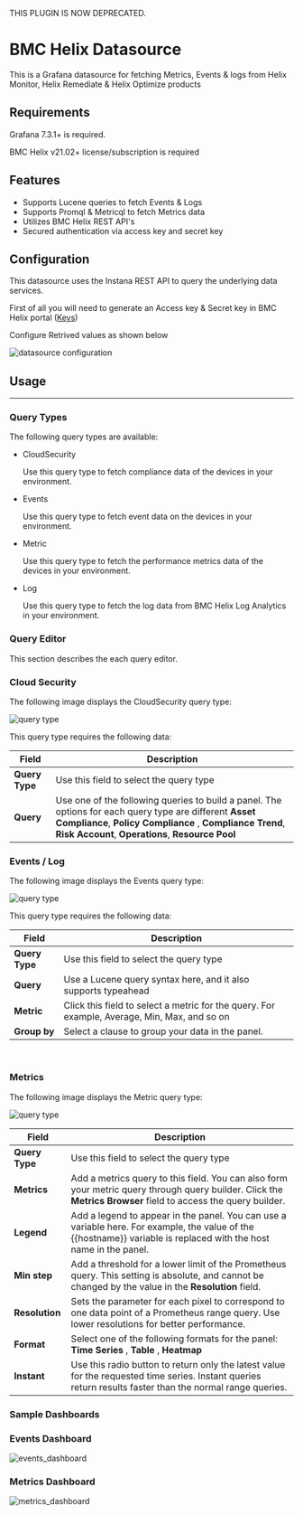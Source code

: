 THIS PLUGIN IS NOW DEPRECATED.

# BMC Helix Datasource

This is a Grafana datasource for fetching Metrics, Events & logs from Helix Monitor, Helix Remediate & Helix Optimize products

## Requirements

Grafana 7.3.1+ is required.

BMC Helix v21.02+ license/subscription is required

## Features

- Supports Lucene queries to fetch Events & Logs
- Supports Promql & Metricql to fetch Metrics data
- Utilizes BMC Helix REST API's
- Secured authentication via access key and secret key

## Configuration

This datasource uses the Instana REST API to query the underlying data services.

First of all you will need to generate an Access key & Secret key in BMC Helix portal ([Keys](https://docs.bmc.com/docs/BMCHelixPortal/setting-up-api-users-for-programmatic-access-967330979.html))

Configure Retrived values as shown below

![datasource configuration](https://raw.githubusercontent.com/bmcsoftware/bmchelix-datasource/main/screenshots/configuration.png)

## Usage
- - - -
### Query Types
The following query types are available:
* CloudSecurity

   Use this query type to fetch compliance data of the devices in your environment.
* Events

  Use this query type to fetch event data on the devices in your environment.
* Metric

  Use this query type to fetch the performance metrics data of the devices in your environment.
* Log

  Use this query type to fetch the log data from BMC Helix Log Analytics in your environment.

### Query Editor

This section describes the each query editor.

### **Cloud Security**

The following image displays the CloudSecurity query type:

![query type](https://raw.githubusercontent.com/bmcsoftware/bmchelix-datasource/main/screenshots/cloudSecurity_query.png)

This query type requires the following data:

| Field | Description |
|------|-------|
| **Query Type** | Use this field to select the query type |
| **Query** | Use one of the following queries to build a panel. The options for each query type are different **Asset Compliance**, **Policy Compliance** , **Compliance Trend**, **Risk Account**, **Operations**, **Resource Pool** |

### **Events** / **Log**

The following image displays the Events query type:

![query type](https://raw.githubusercontent.com/bmcsoftware/bmchelix-datasource/main/screenshots/events_query.png)

This query type requires the following data:

| Field | Description |
|------|-------|
| **Query Type** | Use this field to select the query type |
| **Query** | Use a Lucene query syntax here, and it also supports typeahead  |
| **Metric** | Click this field to select a metric for the query. For example, Average, Min, Max, and so on |
| **Group by** | Select a clause to group your data in the panel. |

<br>

### **Metrics**

The following image displays the Metric query type:

![query type](https://raw.githubusercontent.com/bmcsoftware/bmchelix-datasource/main/screenshots/metric_query.png)

| Field | Description |
|------|-------|
| **Query Type** | Use this field to select the query type |
| **Metrics** | Add a metrics query to this field. You can also form your metric query through query builder. Click the **Metrics Browser** field to access the query builder. |
| **Legend** |Add a legend to appear in the panel. You can use a variable here. For example, the value of the {{hostname}} variable is replaced with the host name in the panel. |
| **Min step** | Add a threshold for a lower limit of the Prometheus query. This setting is absolute, and cannot be changed by the value in the **Resolution** field.|
| **Resolution** | Sets the parameter for each pixel to correspond to one data point of a Prometheus range query. Use lower resolutions for better performance.|
| **Format** | Select one of the following formats for the panel: **Time Series** , **Table** , **Heatmap**|
| **Instant** | Use this radio button to return only the latest value for the requested time series. Instant queries return results faster than the normal range queries.|

### **Sample Dashboards**
### Events Dashboard
![events_dashboard](https://raw.githubusercontent.com/bmcsoftware/bmchelix-datasource/main/screenshots/events_dashboard.png)

### Metrics Dashboard
![metrics_dashboard](https://raw.githubusercontent.com/bmcsoftware/bmchelix-datasource/main/screenshots/metrics_dashboard.png)
